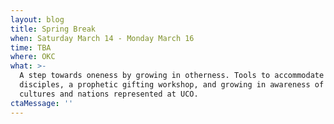 ```yaml
---
layout: blog
title: Spring Break
when: Saturday March 14 - Monday March 16
time: TBA
where: OKC
what: >-
  A step towards oneness by growing in otherness. Tools to accommodate making
  disciples, a prophetic gifting workshop, and growing in awareness of the
  cultures and nations represented at UCO. 
ctaMessage: ''
---
```



